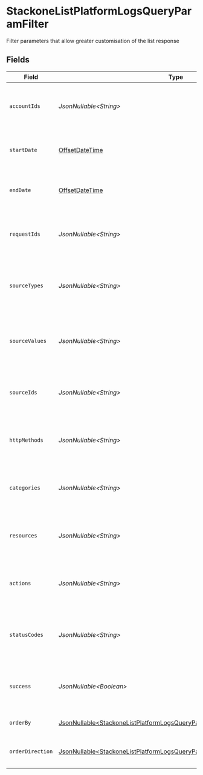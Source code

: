 # StackoneListPlatformLogsQueryParamFilter

Filter parameters that allow greater customisation of the list response


## Fields

| Field                                                                                                                                                                | Type                                                                                                                                                                 | Required                                                                                                                                                             | Description                                                                                                                                                          | Example                                                                                                                                                              |
| -------------------------------------------------------------------------------------------------------------------------------------------------------------------- | -------------------------------------------------------------------------------------------------------------------------------------------------------------------- | -------------------------------------------------------------------------------------------------------------------------------------------------------------------- | -------------------------------------------------------------------------------------------------------------------------------------------------------------------- | -------------------------------------------------------------------------------------------------------------------------------------------------------------------- |
| `accountIds`                                                                                                                                                         | *JsonNullable\<String>*                                                                                                                                              | :heavy_minus_sign:                                                                                                                                                   | A comma-separated list of account IDs to filter the results by.                                                                                                      | 45355976281015164504,45355976281015164505                                                                                                                            |
| `startDate`                                                                                                                                                          | [OffsetDateTime](https://docs.oracle.com/javase/8/docs/api/java/time/OffsetDateTime.html)                                                                            | :heavy_minus_sign:                                                                                                                                                   | A ISO8601 date string to filter the results by start_date.                                                                                                           | 2020-01-01T00:00:00.000Z                                                                                                                                             |
| `endDate`                                                                                                                                                            | [OffsetDateTime](https://docs.oracle.com/javase/8/docs/api/java/time/OffsetDateTime.html)                                                                            | :heavy_minus_sign:                                                                                                                                                   | A ISO8601 date string to filter the results by end_date.                                                                                                             | 2020-01-01T00:00:00.000Z                                                                                                                                             |
| `requestIds`                                                                                                                                                         | *JsonNullable\<String>*                                                                                                                                              | :heavy_minus_sign:                                                                                                                                                   | A comma-separated list of request IDs to filter the results by.                                                                                                      | adbf752f-6457-4ddd-89b3-98ae2252b83b,adbf752f-6457-4ddd-89b3-98ae2252b83c                                                                                            |
| `sourceTypes`                                                                                                                                                        | *JsonNullable\<String>*                                                                                                                                              | :heavy_minus_sign:                                                                                                                                                   | A comma-separated list of source types to filter the results by.                                                                                                     | DASHBOARD,SYNTHETIC_WEBHOOK                                                                                                                                          |
| `sourceValues`                                                                                                                                                       | *JsonNullable\<String>*                                                                                                                                              | :heavy_minus_sign:                                                                                                                                                   | A comma-separated list of source values to filter the results by.                                                                                                    |                                                                                                                                                                      |
| `sourceIds`                                                                                                                                                          | *JsonNullable\<String>*                                                                                                                                              | :heavy_minus_sign:                                                                                                                                                   | A comma-separated list of source IDs to filter the results by.                                                                                                       |                                                                                                                                                                      |
| `httpMethods`                                                                                                                                                        | *JsonNullable\<String>*                                                                                                                                              | :heavy_minus_sign:                                                                                                                                                   | A comma-separated list of HTTP methods to filter the results by.                                                                                                     | GET,POST                                                                                                                                                             |
| `categories`                                                                                                                                                         | *JsonNullable\<String>*                                                                                                                                              | :heavy_minus_sign:                                                                                                                                                   | A comma-separated list of categories to filter the results by.                                                                                                       | hris,ats                                                                                                                                                             |
| `resources`                                                                                                                                                          | *JsonNullable\<String>*                                                                                                                                              | :heavy_minus_sign:                                                                                                                                                   | A comma-separated list of resources to filter the results by.                                                                                                        | employees,users                                                                                                                                                      |
| `actions`                                                                                                                                                            | *JsonNullable\<String>*                                                                                                                                              | :heavy_minus_sign:                                                                                                                                                   | A comma-separated list of actions to filter the results by.                                                                                                          | download,upload                                                                                                                                                      |
| `statusCodes`                                                                                                                                                        | *JsonNullable\<String>*                                                                                                                                              | :heavy_minus_sign:                                                                                                                                                   | A comma-separated list of status codes to filter the results by.                                                                                                     | 200,400                                                                                                                                                              |
| `success`                                                                                                                                                            | *JsonNullable\<Boolean>*                                                                                                                                             | :heavy_minus_sign:                                                                                                                                                   | A boolean value to filter the results by success or failure.                                                                                                         | true                                                                                                                                                                 |
| `orderBy`                                                                                                                                                            | [JsonNullable\<StackoneListPlatformLogsQueryParamRequestLogsOrderBy>](../../models/operations/StackoneListPlatformLogsQueryParamRequestLogsOrderBy.md)               | :heavy_minus_sign:                                                                                                                                                   | The field to order the results by.                                                                                                                                   | created_at                                                                                                                                                           |
| `orderDirection`                                                                                                                                                     | [JsonNullable\<StackoneListPlatformLogsQueryParamRequestLogsOrderDirection>](../../models/operations/StackoneListPlatformLogsQueryParamRequestLogsOrderDirection.md) | :heavy_minus_sign:                                                                                                                                                   | The direction to order the results by.                                                                                                                               | asc                                                                                                                                                                  |